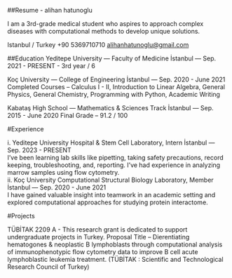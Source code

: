 ##Resume - alihan hatunoglu   

I am a 3rd-grade medical student who aspires to approach complex diseases with computational methods to develop unique solutions.   

Istanbul / Turkey   +90 5369710710 
alihanhatunoglu@gmail.com  

##Education 
Yeditepe University — Faculty of Medicine İstanbul — Sep. 2021 - PRESENT - 3rd year / 6  

Koç University — College of Engineering İstanbul — Sep. 2020 - June 2021   
  Completed Courses – Calculus I - II, Introduction to Linear Algebra, General Physics, General Chemistry, Programming with Python, Academic Writing  

Kabataş High School — Mathematics & Sciences Track İstanbul — Sep. 2015 - June 2020 Final Grade – 91.2 / 100  

#Experience  

  i. Yeditepe University Hospital & Stem Cell Laboratory, Intern   İstanbul — Sep. 2023 - PRESENT   
    I’ve been learning lab skills like pipetting, taking safety precautions, record keeping, troubleshooting, and, reporting.   I’ve had experience in analyzing marrow samples using flow cytometry.  
  ii. Koç University Computational Structural Biology Laboratory, Member   İstanbul — Sep. 2020 - June 2021   
    I have gained valuable insight into teamwork in an academic setting and explored computational approaches for studying protein interactome.  
  
#Projects  

  TÜBİTAK 2209 A  - This research grant is dedicated to support undergraduate projects in Turkey.
    Proposal Title – Di erentiating hematogones & neoplastic B lymphoblasts through computational analysis of immunophenotypic flow cytometry data to improve B cell acute lymphoblastic leukemia treatment. (TÜBİTAK : Scientific and Technological Research Council of Turkey)
